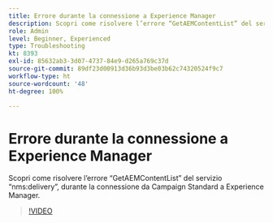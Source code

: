 ```yaml
---
title: Errore durante la connessione a Experience Manager
description: Scopri come risolvere l’errore “GetAEMContentList” del servizio “nms:delivery”, durante la connessione da Campaign Standard a Experience Manager.
role: Admin
level: Beginner, Experienced
type: Troubleshooting
kt: 8393
exl-id: 85632ab3-3d07-4737-84e9-d265a769c37d
source-git-commit: 89df23d00913d36b93d3be03b62c74320524f9c7
workflow-type: ht
source-wordcount: '48'
ht-degree: 100%

---
```


# Errore durante la connessione a Experience Manager

Scopri come risolvere l’errore “GetAEMContentList” del servizio “nms:delivery”, durante la connessione da Campaign Standard a Experience Manager.

>[!VIDEO](https://video.tv.adobe.com/v/335897?quality=12&learn=on)
